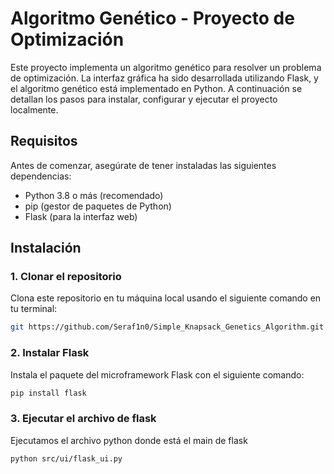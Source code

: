 # Algoritmo Genético - Proyecto de Optimización

Este proyecto implementa un algoritmo genético para resolver un problema de optimización. La interfaz gráfica ha sido desarrollada utilizando Flask, y el algoritmo genético está implementado en Python. A continuación se detallan los pasos para instalar, configurar y ejecutar el proyecto localmente.

## Requisitos

Antes de comenzar, asegúrate de tener instaladas las siguientes dependencias:

- Python 3.8 o más (recomendado)
- pip (gestor de paquetes de Python)
- Flask (para la interfaz web)

## Instalación

### 1. Clonar el repositorio

Clona este repositorio en tu máquina local usando el siguiente comando en tu terminal:

```bash
git https://github.com/Seraf1n0/Simple_Knapsack_Genetics_Algorithm.git
```

### 2. Instalar Flask

Instala el paquete del microframework Flask con el siguiente comando:

```bash
pip install flask
```

### 3. Ejecutar el archivo de flask

Ejecutamos el archivo python donde está el main de flask

```bash
python src/ui/flask_ui.py
```

